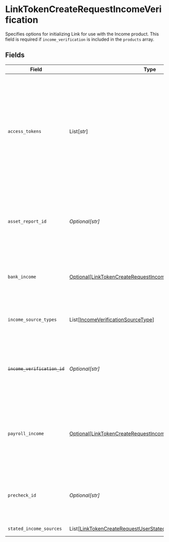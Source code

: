 # LinkTokenCreateRequestIncomeVerification

Specifies options for initializing Link for use with the Income product. This field is required if `income_verification` is included in the `products` array.


## Fields

| Field                                                                                                                                                                                                                                                                                                                                                                                                                                                                        | Type                                                                                                                                                                                                                                                                                                                                                                                                                                                                         | Required                                                                                                                                                                                                                                                                                                                                                                                                                                                                     | Description                                                                                                                                                                                                                                                                                                                                                                                                                                                                  |
| ---------------------------------------------------------------------------------------------------------------------------------------------------------------------------------------------------------------------------------------------------------------------------------------------------------------------------------------------------------------------------------------------------------------------------------------------------------------------------- | ---------------------------------------------------------------------------------------------------------------------------------------------------------------------------------------------------------------------------------------------------------------------------------------------------------------------------------------------------------------------------------------------------------------------------------------------------------------------------- | ---------------------------------------------------------------------------------------------------------------------------------------------------------------------------------------------------------------------------------------------------------------------------------------------------------------------------------------------------------------------------------------------------------------------------------------------------------------------------- | ---------------------------------------------------------------------------------------------------------------------------------------------------------------------------------------------------------------------------------------------------------------------------------------------------------------------------------------------------------------------------------------------------------------------------------------------------------------------------- |
| `access_tokens`                                                                                                                                                                                                                                                                                                                                                                                                                                                              | List[*str*]                                                                                                                                                                                                                                                                                                                                                                                                                                                                  | :heavy_minus_sign:                                                                                                                                                                                                                                                                                                                                                                                                                                                           | An array of access tokens corresponding to Items that a user has previously connected with. Data from these institutions will be cross-referenced with document data received during the Document Income flow to help verify that the uploaded documents are accurate. If the `transactions` product was not initialized for these Items during link, it will be initialized after this Link session.<br/><br/>This field should only be used with the `payroll` income source type. |
| `asset_report_id`                                                                                                                                                                                                                                                                                                                                                                                                                                                            | *Optional[str]*                                                                                                                                                                                                                                                                                                                                                                                                                                                              | :heavy_minus_sign:                                                                                                                                                                                                                                                                                                                                                                                                                                                           | The `asset_report_id` of an asset report associated with the user, as provided by `/asset_report/create`. Providing an `asset_report_id` is optional and can be used to verify the user through a streamlined flow. If provided, the bank linking flow will be skipped.                                                                                                                                                                                                      |
| `bank_income`                                                                                                                                                                                                                                                                                                                                                                                                                                                                | [Optional[LinkTokenCreateRequestIncomeVerificationBankIncome]](../../models/shared/linktokencreaterequestincomeverificationbankincome.md)                                                                                                                                                                                                                                                                                                                                    | :heavy_minus_sign:                                                                                                                                                                                                                                                                                                                                                                                                                                                           | Specifies options for initializing Link for use with Bank Income. This field is required if `income_verification` is included in the `products` array and `bank` is specified in `income_source_types`.                                                                                                                                                                                                                                                                      |
| `income_source_types`                                                                                                                                                                                                                                                                                                                                                                                                                                                        | List[[IncomeVerificationSourceType](../../models/shared/incomeverificationsourcetype.md)]                                                                                                                                                                                                                                                                                                                                                                                    | :heavy_minus_sign:                                                                                                                                                                                                                                                                                                                                                                                                                                                           | The types of source income data that users will be permitted to share. Options include `bank` and `payroll`. Currently you can only specify one of these options.                                                                                                                                                                                                                                                                                                            |
| ~~`income_verification_id`~~                                                                                                                                                                                                                                                                                                                                                                                                                                                 | *Optional[str]*                                                                                                                                                                                                                                                                                                                                                                                                                                                              | :heavy_minus_sign:                                                                                                                                                                                                                                                                                                                                                                                                                                                           | : warning: ** DEPRECATED **: This will be removed in a future release, please migrate away from it as soon as possible.<br/><br/>The `income_verification_id` of the verification instance, as provided by `/income/verification/create`.                                                                                                                                                                                                                                    |
| `payroll_income`                                                                                                                                                                                                                                                                                                                                                                                                                                                             | [Optional[LinkTokenCreateRequestIncomeVerificationPayrollIncome]](../../models/shared/linktokencreaterequestincomeverificationpayrollincome.md)                                                                                                                                                                                                                                                                                                                              | :heavy_minus_sign:                                                                                                                                                                                                                                                                                                                                                                                                                                                           | Specifies options for initializing Link for use with Payroll Income (including Document Income). Further customization options for Document Income, such as customizing which document types may be uploaded, are also available via the [Link Customization pane](https://dashboard.plaid.com/link) in the Dashboard. (Requires Production enablement.)                                                                                                                     |
| `precheck_id`                                                                                                                                                                                                                                                                                                                                                                                                                                                                | *Optional[str]*                                                                                                                                                                                                                                                                                                                                                                                                                                                              | :heavy_minus_sign:                                                                                                                                                                                                                                                                                                                                                                                                                                                           | The ID of a precheck created with `/income/verification/precheck`. Will be used to improve conversion of the income verification flow by streamlining the Link interface presented to the end user.                                                                                                                                                                                                                                                                          |
| `stated_income_sources`                                                                                                                                                                                                                                                                                                                                                                                                                                                      | List[[LinkTokenCreateRequestUserStatedIncomeSource](../../models/shared/linktokencreaterequestuserstatedincomesource.md)]                                                                                                                                                                                                                                                                                                                                                    | :heavy_minus_sign:                                                                                                                                                                                                                                                                                                                                                                                                                                                           | A list of user stated income sources                                                                                                                                                                                                                                                                                                                                                                                                                                         |